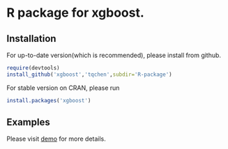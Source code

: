 # R package for xgboost.

## Installation

For up-to-date version(which is recommended), please install from github.

```r
require(devtools)
install_github('xgboost','tqchen',subdir='R-package')
```

For stable version on CRAN, please run

```r
install.packages('xgboost')
```

## Examples

Please visit [demo](https://github.com/tqchen/xgboost/blob/master/R-package/inst/examples/demo.R) for more details.
